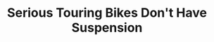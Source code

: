---
layout: community
category: community
title: "Serious Touring Bikes Don't Have Suspension"
description: "Serious touring bikes don't have suspension. Am I right or wrong?  Trekking bikes are sold with front suspension, and are the most popular bike you will see out touring in Europe."
isTopLevel: false
isSingleLevel: false
isArticle: false
datePublished: 2022-08-01 10:14:00 +0300
dateModified: 2022-08-01 10:14:00 +0300
published: false
---